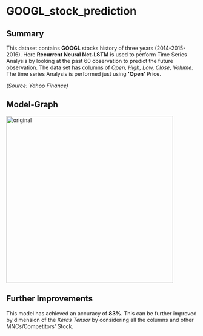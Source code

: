 # GOOGL_stock_prediction

## Summary
This dataset contains **GOOGL** stocks history of three years (2014-2015-2016). Here **Recurrent Neural Net-LSTM** is used to perform Time Series Analysis by looking at the past 60 observation to predict the future observation. The data set has columns of _Open, High, Low, Close, Volume_. The time series Analysis is performed just using **'Open'** Price. 

_(Source: Yahoo Finance)_

## Model-Graph

<img src="graph.jpg" width="440" alt="original">



## Further Improvements
This model has achieved an accuracy of **83%**. This can be further improved by dimension of the _Keras Tensor_ by considering all the columns and other MNCs/Competitors' Stock.
